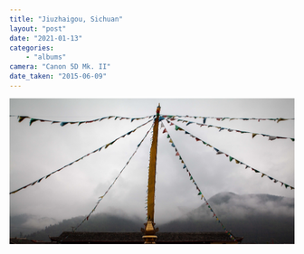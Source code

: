 ```yaml
---
title: "Jiuzhaigou, Sichuan"
layout: "post" 
date: "2021-01-13"
categories: 
    - "albums"
camera: "Canon 5D Mk. II"
date_taken: "2015-06-09"
---
```


![jiuzhaigou](/images/jiuzhaigou2.jpg)